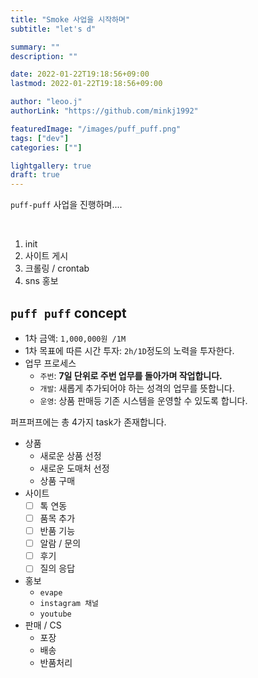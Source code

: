 ```yaml
---
title: "Smoke 사업을 시작하며"
subtitle: "let's d"

summary: ""
description: ""

date: 2022-01-22T19:18:56+09:00
lastmod: 2022-01-22T19:18:56+09:00

author: "leoo.j"
authorLink: "https://github.com/minkj1992"

featuredImage: "/images/puff_puff.png"
tags: ["dev"]
categories: [""]

lightgallery: true
draft: true
---
```


`puff-puff` 사업을 진행하며....

<!--more-->
<br />

1. init
2. 사이트 게시
3. 크롤링 / crontab
4. sns 홍보

## `puff puff` concept

- 1차 금액: `1,000,000원 /1M`
- 1차 목표에 따른 시간 투자: `2h/1D`정도의 노력을 투자한다.
- 업무 프로세스
  - `주번`: **7일 단위로 주번 업무를 돌아가며 작업합니다.**
  - `개발`: 새롭게 추가되어야 하는 성격의 업무를 뜻합니다.
  - `운영`: 상품 판매등 기존 시스템을 운영할 수 있도록 합니다.

퍼프퍼프에는 총 4가지 task가 존재합니다.

- 상품
  - 새로운 상품 선정
  - 새로운 도매처 선정
  - 상품 구매
- 사이트
  - [ ] 톡 연동
  - [ ] 품목 추가
  - [ ] 반품 기능
  - [ ] 알람 / 문의
  - [ ] 후기
  - [ ] 질의 응답
- 홍보
  - `evape`
  - `instagram 채널`
  - `youtube`
- 판매 / CS
  - 포장
  - 배송
  - 반품처리
